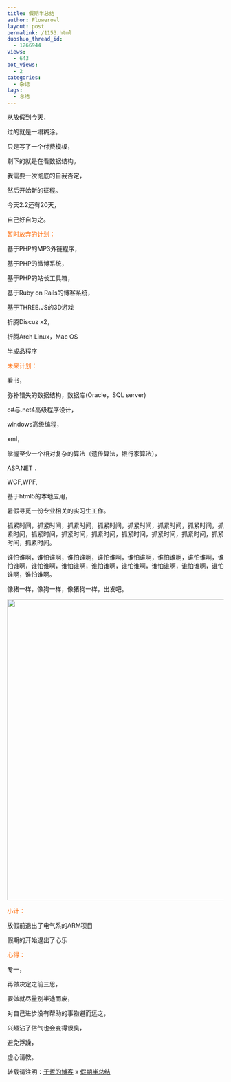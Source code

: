 ```yaml
---
title: 假期半总结
author: Flowerowl
layout: post
permalink: /1153.html
duoshuo_thread_id:
  - 1266944
views:
  - 643
bot_views:
  - 2
categories:
  - 杂记
tags:
  - 总结
---
```

  
从放假到今天，

过的就是一塌糊涂。

只是写了一个付费模板，

剩下的就是在看数据结构。

我需要一次彻底的自我否定，

然后开始新的征程。

今天2.2还有20天，

自己好自为之。

<span style="color: #ff6600;">暂时放弃的计划：</span>

基于PHP的MP3外链程序，

基于PHP的微博系统，

基于PHP的站长工具箱，

基于Ruby on Rails的博客系统，

基于THREE.JS的3D游戏

折腾Discuz x2，

折腾Arch Linux，Mac OS

半成品程序

<span style="color: #ff6600;">未来计划：</span>

看书，

弥补错失的数据结构，数据库(Oracle，SQL server)

c#与.net4高级程序设计，

windows高级编程，

xml，

掌握至少一个相对复杂的算法（遗传算法，银行家算法），

ASP.NET ，

WCF,WPF,

基于html5的本地应用，

暑假寻觅一份专业相关的实习生工作。

抓紧时间，抓紧时间，抓紧时间，抓紧时间，抓紧时间，抓紧时间，抓紧时间，抓紧时间，抓紧时间，抓紧时间，抓紧时间，抓紧时间，抓紧时间，抓紧时间，抓紧时间，抓紧时间。

谁怕谁啊，谁怕谁啊，谁怕谁啊，谁怕谁啊，谁怕谁啊，谁怕谁啊，谁怕谁啊，谁怕谁啊，谁怕谁啊，谁怕谁啊，谁怕谁啊，谁怕谁啊，谁怕谁啊，谁怕谁啊，谁怕谁啊，谁怕谁啊。

像猪一样，像狗一样，像猪狗一样，出发吧。

[<img class="aligncenter size-full wp-image-1154" title="479dd12b1a74deebe7cd406f" src="http://lazynight.me/wp-content/uploads/2012/02/479dd12b1a74deebe7cd406f.jpg" alt="" width="700" height="700" />][1]

<span style="color: #ff6600;">小计：</span>

放假前退出了电气系的ARM项目

假期的开始退出了心乐

<span style="color: #ff6600;">心得：</span>

专一，

再做决定之前三思，

要做就尽量别半途而废，

对自己进步没有帮助的事物避而远之，

兴趣沾了俗气也会变得很臭，

避免浮躁，

虚心请教。

转载请注明：[于哲的博客][2] &raquo; [假期半总结][3]

 [1]: http://lazynight.me/wp-content/uploads/2012/02/479dd12b1a74deebe7cd406f.jpg
 [2]: http://localhost/wordpress
 [3]: http://localhost/wordpress/1153.html